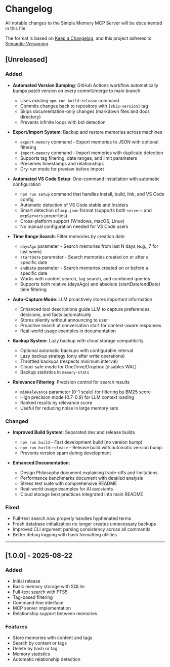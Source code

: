 # Changelog

All notable changes to the Simple Memory MCP Server will be documented in this file.

The format is based on [Keep a Changelog](https://keepachangelog.com/en/1.0.0/),
and this project adheres to [Semantic Versioning](https://semver.org/spec/v2.0.0.html).

## [Unreleased]

### Added
- **Automated Version Bumping**: GitHub Actions workflow automatically bumps patch version on every commit/merge to main branch
  - Uses existing `npm run build:release` command
  - Commits changes back to repository with `[skip-version]` tag
  - Skips documentation-only changes (markdown files and docs directory)
  - Prevents infinite loops with bot detection

- **Export/Import System**: Backup and restore memories across machines
  - `export-memory` command - Export memories to JSON with optional filtering
  - `import-memory` command - Import memories with duplicate detection
  - Supports tag filtering, date ranges, and limit parameters
  - Preserves timestamps and relationships
  - Dry-run mode for preview before import
  
- **Automated VS Code Setup**: One-command installation with automatic configuration
  - `npm run setup` command that handles install, build, link, and VS Code config
  - Automatic detection of VS Code stable and Insiders
  - Smart detection of `mcp.json` format (supports both `servers` and `mcpServers` properties)
  - Cross-platform support (Windows, macOS, Linux)
  - No manual configuration needed for VS Code users

- **Time Range Search**: Filter memories by creation date
  - `daysAgo` parameter - Search memories from last N days (e.g., 7 for last week)
  - `startDate` parameter - Search memories created on or after a specific date
  - `endDate` parameter - Search memories created on or before a specific date
  - Works with content search, tag search, and combined queries
  - Supports both relative (daysAgo) and absolute (startDate/endDate) time filtering

- **Auto-Capture Mode**: LLM proactively stores important information
  - Enhanced tool descriptions guide LLM to capture preferences, decisions, and facts automatically
  - Stores silently without announcing to user
  - Proactive search at conversation start for context-aware responses
  - Real-world usage examples in documentation

- **Backup System**: Lazy backup with cloud storage compatibility
  - Optional automatic backups with configurable interval
  - Lazy backup strategy (only after write operations)
  - Throttled backups (respects minimum interval)
  - Cloud-safe mode for OneDrive/Dropbox (disables WAL)
  - Backup statistics in `memory-stats`

- **Relevance Filtering**: Precision control for search results
  - `minRelevance` parameter (0-1 scale) for filtering by BM25 score
  - High precision mode (0.7-0.9) for LLM context loading
  - Ranked results by relevance score
  - Useful for reducing noise in large memory sets

### Changed
- **Improved Build System**: Separated dev and release builds
  - `npm run build` - Fast development build (no version bump)
  - `npm run build:release` - Release build with automatic version bump
  - Prevents version spam during development
  
- **Enhanced Documentation**: 
  - Design Philosophy document explaining trade-offs and limitations
  - Performance benchmarks document with detailed analysis
  - Stress test suite with comprehensive README
  - Real-world usage examples for AI assistants
  - Cloud storage best practices integrated into main README

### Fixed
- Full-text search now properly handles hyphenated terms
- Fresh database initialization no longer creates unnecessary backups
- Improved CLI argument parsing consistency across all commands
- Better debug logging with hash formatting utilities

---

## [1.0.0] - 2025-08-22

### Added
- Initial release
- Basic memory storage with SQLite
- Full-text search with FTS5
- Tag-based filtering
- Command-line interface
- MCP server implementation
- Relationship support between memories

### Features
- Store memories with content and tags
- Search by content or tags
- Delete by hash or tag
- Memory statistics
- Automatic relationship detection
